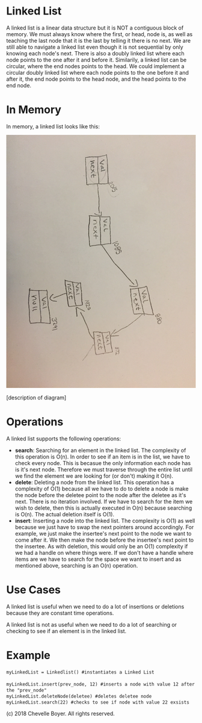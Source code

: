 # Linked List

A linked list is a linear data structure but it is NOT a contiguous block of memory. We must always know where the first, or head, node is, as well as teaching the last node that it is the last by telling it there is no next. We are still able to navigate a linked list even though it is not sequential by only knowing each node's next. There is also a doubly linked list where each node points to the one after it and before it. Similarily, a linked list can be circular, where the end nodes points to the head. We could implement a circular doubly linked list where each node points to the one before it and after it, the end node points to the head node, and the head points to the end node.

# In Memory

In memory, a linked list looks like this:

![Image of Linked List in Memory](images/linkedlist.jpg)

\[description of diagram\]

# Operations

A linked list supports the following operations:

* **search**: Searching for an element in the linked list. The complexity of this operation is O(n). In order to see if an item is in the list, we have to check every node. This is becasue the only information each node has is it's next node. Therefore we must traverse through the entire list until we find the element we are looking for (or don't) making it O(n).
* **delete**: Deleting a node from the linked list. This operation has a complexity of O(1) because all we have to do to delete a node is make the node before the deletee point to the node after the deletee as it's next. There is no iteration involved. If we have to search for the item we wish to delete, then this is actually executed in O(n) because searching is O(n). The actual deletion itself is O(1).
* **insert**: Inserting a node into the linked list. The complexity is O(1) as well because we just have to swap the next pointers around accordingly. For example, we just make the insertee's next point to the node we want to come after it. We then make the node before the insertee's next point to the insertee. As with deletion, this would only be an O(1) complexity if we had a handle on where things were. If we don't have a handle where items are we have to search for the space we want to insert and as mentioned above, searching is an O(n) operation.

# Use Cases

A linked list is useful when we need to do a lot of insertions or deletions because they are constant time operations.

A linked list is not as useful when we need to do a lot of searching or checking to see if an element is in the linked list.

# Example

```
myLinkedList = Linkedlist() #instantiates a Linked List

myLinkedList.insert(prev_node, 12) #inserts a node with value 12 after the "prev_node"
myLinkedList.deleteNode(deletee) #deletes deletee node
myLinkedList.search(22) #checks to see if node with value 22 exsists
```

(c) 2018 Chevelle Boyer. All rights reserved.